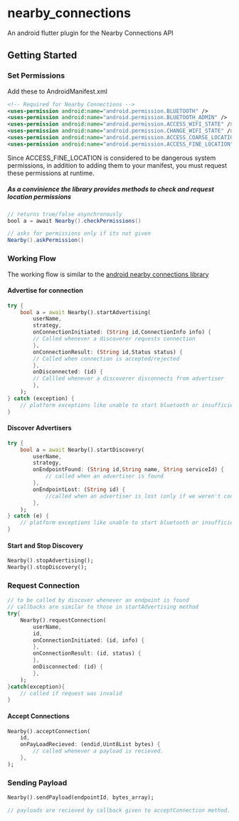 # nearby_connections

An android flutter plugin for the Nearby Connections API

## Getting Started

### Set Permissions
Add these to AndroidManifest.xml
```xml
<!-- Required for Nearby Connections -->
<uses-permission android:name="android.permission.BLUETOOTH" />
<uses-permission android:name="android.permission.BLUETOOTH_ADMIN" />
<uses-permission android:name="android.permission.ACCESS_WIFI_STATE" />
<uses-permission android:name="android.permission.CHANGE_WIFI_STATE" />
<uses-permission android:name="android.permission.ACCESS_COARSE_LOCATION" />
<uses-permission android:name="android.permission.ACCESS_FINE_LOCATION" />
```
Since ACCESS_FINE_LOCATION is considered to be dangerous system permissions, in addition to adding them to your manifest, you must request these permissions at runtime.

##### As a convinience the library provides methods to check and request location permissions
```java
// returns true/false asynchronously 
bool a = await Nearby().checkPermissions()

// asks for permissions only if its not given
Nearby().askPermission()
```

### Working Flow

The working flow is similar to the [android nearby connections library](https://developers.google.com/nearby/connections/overviewoverview)

#### Advertise for connection
```dart
try {
    bool a = await Nearby().startAdvertising(
        userName,
        strategy,
        onConnectionInitiated: (String id,ConnectionInfo info) {
        // Called whenever a discoverer requests connection 
        },
        onConnectionResult: (String id,Status status) {
        // Called when connection is accepted/rejected
        },
        onDisconnected: (id) {
        // Callled whenever a discoverer disconnects from advertiser
        },
    );
} catch (exception) {
    // platform exceptions like unable to start bluetooth or insufficient permissions 
}
```
#### Discover Advertisers
```dart
try {
    bool a = await Nearby().startDiscovery(
        userName,
        strategy,
        onEndpointFound: (String id,String name, String serviceId) {
            // called when an advertiser is found
        },
        onEndpointLost: (String id) {
            //called when an advertiser is lost (only if we weren't connected to it )
        },
    );
} catch (e) {
    // platform exceptions like unable to start bluetooth or insufficient permissions
}
```
#### Start and Stop Discovery
```dart
Nearby().stopAdvertising();
Nearby().stopDiscovery();

```
### Request Connection
```dart
// to be called by discover whenever an endpoint is found
// callbacks are similar to those in startAdvertising method
try{ 
    Nearby().requestConnection(
        userName,
        id,
        onConnectionInitiated: (id, info) {
        },
        onConnectionResult: (id, status) {
        },
        onDisconnected: (id) {
        },
    );
}catch(exception){
    // called if request was invalid
}
```
#### Accept Connections
```dart
Nearby().acceptConnection(
    id,
    onPayLoadRecieved: (endid,Uint8List bytes) {
        // called whenever a payload is recieved.
    },
);
```
### Sending Payload

```dart
Nearby().sendPayload(endpointId, bytes_array);

// payloads are recieved by callback given to acceptConnection method.
```




